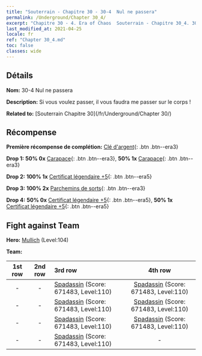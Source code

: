 ```yaml
---
title: "Souterrain - Chapitre 30 - 30-4  Nul ne passera"
permalink: /Underground/Chapter 30_4/
excerpt: "Chapitre 30 - 4. Era of Chaos  Souterrain - Chapitre 30_4. 30-4  Nul ne passera"
last_modified_at: 2021-04-25
locale: fr
ref: "Chapter 30_4.md"
toc: false
classes: wide
---
```


## Détails

 **Nom:** 30-4  Nul ne passera

 **Description:**       Si vous voulez passer, il vous faudra me passer sur le corps !

 **Related to:** [Souterrain Chapitre 30](/fr/Underground/Chapter 30/)

## Récompense

 **Première récompense de complétion:** [Clé d'argent](/ItemsFR/con_693/){: .btn .btn--era3}

 **Drop 1:** **50% 0x** [Carapace](/ItemsFR/her_452/){: .btn .btn--era3}, **50% 1x** [Carapace](/ItemsFR/her_452/){: .btn .btn--era3}

 **Drop 2:** **100% 1x** [Certificat légendaire +5](/ItemsFR/mat_102/){: .btn .btn--era5}

 **Drop 3:** **100% 2x** [Parchemins de sorts](/ItemsFR/con_694/){: .btn .btn--era3}

 **Drop 4:** **50% 0x** [Certificat légendaire +5](/ItemsFR/mat_102/){: .btn .btn--era5}, **50% 1x** [Certificat légendaire +5](/ItemsFR/mat_102/){: .btn .btn--era5}


## Fight against Team
 **Hero:** [Mullich](/fr/heroes/Mullich/) (Level:104)

 **Team:**


  | 1st row | 2nd row | 3rd row | 4th row |
  |:----:|:----:|:----|:----:|
  | - | - | [Spadassin](/fr/units/Swordsman/) (Score: 671483, Level:110)  | [Spadassin](/fr/units/Swordsman/) (Score: 671483, Level:110)  |
  | - | - | [Spadassin](/fr/units/Swordsman/) (Score: 671483, Level:110)  | [Spadassin](/fr/units/Swordsman/) (Score: 671483, Level:110)  |
  | - | - | [Spadassin](/fr/units/Swordsman/) (Score: 671483, Level:110)  | [Spadassin](/fr/units/Swordsman/) (Score: 671483, Level:110)  |
  | - | - | [Spadassin](/fr/units/Swordsman/) (Score: 671483, Level:110)  | - |



